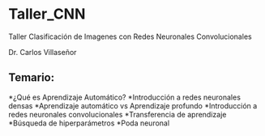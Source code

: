 # Taller_CNN
Taller Clasificación de Imagenes con Redes Neuronales Convolucionales

Dr. Carlos Villaseñor

## Temario:
*¿Qué es Aprendizaje Automático?
*Introducción a redes neuronales densas
*Aprendizaje automático vs Aprendizaje profundo
*Introducción a redes neuronales convolucionales
*Transferencia de aprendizaje
*Búsqueda de hiperparámetros
*Poda neuronal
